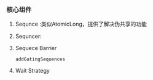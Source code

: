 ### 核心组件

1. Sequnce :类似AtomicLong，提供了解决伪共享的功能

2. Sequncer:

3. Sequece Barrier 

   `addGatingSequences`
4. Wait Strategy




